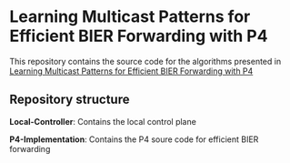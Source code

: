 # Learning Multicast Patterns for Efficient BIER Forwarding with P4

This repository contains the source code for the algorithms presented in [Learning Multicast Patterns for Efficient BIER Forwarding with P4](https://atlas.informatik.uni-tuebingen.de/~menth/papers/Menth22-Sub-2.pdf)
## Repository structure

**Local-Controller**: Contains the local control plane 

**P4-Implementation**: Contains the P4 soure code for efficient BIER forwarding 



